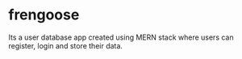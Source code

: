 # frengoose
Its a user database app created using MERN stack where users can register, login and store their data.
 

